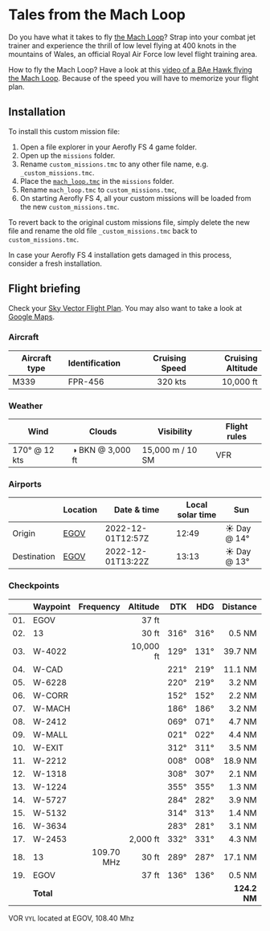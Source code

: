 Tales from the Mach Loop
========================

Do you have what it takes to fly [the Mach Loop](https://machloop.co.uk/)? Strap into your combat jet trainer and experience the thrill of low level flying at 400 knots in the mountains of Wales, an official Royal Air Force low level flight training area.

How to fly the Mach Loop? Have a look at this [video of a BAe Hawk flying the Mach Loop](https://www.youtube.com/watch?v=uTxxXv9XhbM). Because of the speed you will have to memorize your flight plan.

Installation
------------

To install this custom mission file:

1. Open a file explorer in your Aerofly FS 4 game folder.
2. Open up the `missions` folder.
3. Rename `custom_missions.tmc` to any other file name,
   e.g. `_custom_missions.tmc`.
4. Place the [`mach_loop.tmc`](./mach_loop.tmc) in the `missions` folder.
5. Rename `mach_loop.tmc` to `custom_missions.tmc`,
5. On starting Aerofly FS 4, all your custom missions will be loaded from the 
   new `custom_missions.tmc`.

To revert back to the original custom missions file, simply delete the new file 
and rename the old file `_custom_missions.tmc` back to `custom_missions.tmc`.

In case your Aerofly FS 4 installation gets damaged in this process, consider
a fresh installation.

Flight briefing
---------------

Check your [Sky Vector Flight Plan](https://skyvector.com/?ll=53.24984430214315,-4.531256943608469&chart=301&zoom=3&fpl=N0320A100%20EGOV%205252N00339W%205244N00350W%205241N00353W%205239N00351W%205236N00351W%205238N00344W%205242N00342W%205244N00346W%205303N00345W%205304N00347W%205306N00348W%205306N00354W%205307N00356W%205308N00401W%205311N00405W%20EGOV). You may also want to take a look at [Google Maps](https://www.google.com/maps/@?api=1&map_action=map&center=52.926082874310104,-4.0956086684756485&zoom=10&basemap=terrain).

### Aircraft

| Aircraft type | Identification | Cruising Speed | Cruising Altitude |
|---------------|----------------|---------------:|------------------:|
| M339          | FPR-456        |        320 kts |         10,000 ft |

### Weather

| Wind         | Clouds          | Visibility       | Flight rules |
|--------------|-----------------|------------------|--------------|
| 170° @ 12 kts | ◑ BKN @ 3,000 ft | 15,000 m / 10 SM | VFR |

### Airports

|             | Location                                   | Date & time    | Local solar time | Sun |
|-------------|--------------------------------------------|----------------|------------------|-----|
| Origin      | [EGOV](https://skyvector.com/airport/EGOV) | 2022-12-01T12:57Z | 12:49 | ☀ Day @ 14° |
| Destination | [EGOV](https://skyvector.com/airport/EGOV) | 2022-12-01T13:22Z | 13:13 | ☀ Day @ 13° |

### Checkpoints

|     | Waypoint  | Frequency  | Altitude  | DTK  | HDG  | Distance |   ETE |
|:---:|-----------|-----------:|----------:|-----:|-----:|---------:|------:|
| 01. | EGOV      |            |     37 ft |      |      |          |       |
| 02. | 13        |            |     30 ft | 316° | 316° |   0.5 NM | 01:03 |
| 03. | W-4022    |            | 10,000 ft | 129° | 131° |  39.7 NM | 07:39 |
| 04. | W-CAD     |            |           | 221° | 219° |  11.1 NM | 02:08 |
| 05. | W-6228    |            |           | 220° | 219° |   3.2 NM | 00:38 |
| 06. | W-CORR    |            |           | 152° | 152° |   2.2 NM | 00:27 |
| 07. | W-MACH    |            |           | 186° | 186° |   3.2 NM | 00:38 |
| 08. | W-2412    |            |           | 069° | 071° |   4.7 NM | 00:53 |
| 09. | W-MALL    |            |           | 021° | 022° |   4.4 NM | 00:48 |
| 10. | W-EXIT    |            |           | 312° | 311° |   3.5 NM | 00:39 |
| 11. | W-2212    |            |           | 008° | 008° |  18.9 NM | 03:26 |
| 12. | W-1318    |            |           | 308° | 307° |   2.1 NM | 00:24 |
| 13. | W-1224    |            |           | 355° | 355° |   1.3 NM | 00:15 |
| 14. | W-5727    |            |           | 284° | 282° |   3.9 NM | 00:44 |
| 15. | W-5132    |            |           | 314° | 313° |   1.4 NM | 00:16 |
| 16. | W-3634    |            |           | 283° | 281° |   3.1 NM | 00:35 |
| 17. | W-2453    |            |  2,000 ft | 332° | 331° |   4.3 NM | 00:47 |
| 18. | 13        | 109.70 MHz |     30 ft | 289° | 287° |  17.1 NM | 03:11 |
| 19. | EGOV      |            |     37 ft | 136° | 136° |   0.5 NM | 01:03 |
|     | **Total** |            |           |      |      | **124.2 NM** | **25:25** |

VOR `VYL` located at EGOV, 108.40 Mhz

